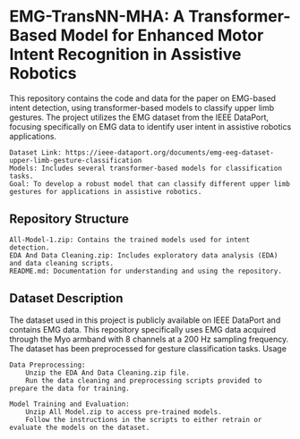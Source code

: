 # EMG-TransNN-MHA: A Transformer-Based Model for Enhanced Motor Intent Recognition in Assistive Robotics

This repository contains the code and data for the paper on EMG-based intent detection, using transformer-based models to classify upper limb gestures. The project utilizes the EMG dataset from the IEEE DataPort, focusing specifically on EMG data to identify user intent in assistive robotics applications.

    Dataset Link: https://ieee-dataport.org/documents/emg-eeg-dataset-upper-limb-gesture-classification
    Models: Includes several transformer-based models for classification tasks.
    Goal: To develop a robust model that can classify different upper limb gestures for applications in assistive robotics.

## Repository Structure

    All-Model-1.zip: Contains the trained models used for intent detection.
    EDA And Data Cleaning.zip: Includes exploratory data analysis (EDA) and data cleaning scripts.
    README.md: Documentation for understanding and using the repository.

## Dataset Description

The dataset used in this project is publicly available on IEEE DataPort and contains EMG data. This repository specifically uses EMG data acquired through the Myo armband with 8 channels at a 200 Hz sampling frequency. The dataset has been preprocessed for gesture classification tasks.
Usage

    Data Preprocessing:
        Unzip the EDA And Data Cleaning.zip file.
        Run the data cleaning and preprocessing scripts provided to prepare the data for training.

    Model Training and Evaluation:
        Unzip All Model.zip to access pre-trained models.
        Follow the instructions in the scripts to either retrain or evaluate the models on the dataset.
